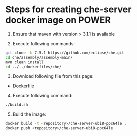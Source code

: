 
# Steps for creating che-server docker image on POWER

1. Ensure that maven with version > 3.1.1 is available

2. Execute following commands:

```bash
git clone -b 7.5.1 https://github.com/eclipse/che.git
cd che/assembly/assembly-main/
mvn clean install
cd ../../dockerfiles/che/
```

3. Download following file from this page:
- Dockerfile

4. Execute following command:
```bash
./build.sh
```

5. Build the image:
```bash
docker build -t <repository>/che-server-ubi8-ppc64le .
docker push <repository>/che-server-ubi8-ppc64le
```
